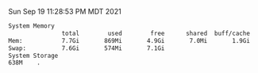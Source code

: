 Sun Sep 19 11:28:53 PM MDT 2021
```bash
System Memory
               total        used        free      shared  buff/cache   available
Mem:           7.7Gi       869Mi       4.9Gi       7.0Mi       1.9Gi       6.5Gi
Swap:          7.6Gi       574Mi       7.1Gi
System Storage
638M	.
```
